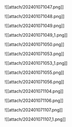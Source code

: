![[attach/202401071047.png]]

![[attach/202401071048.png]]

![[attach/202401071049.png]]

![[attach/202401071049_1.png]]

![[attach/202401071050.png]]

![[attach/202401071053.png]]

![[attach/202401071053_1.png]]

![[attach/202401071055.png]]

![[attach/202401071056.png]]

![[attach/202401071104.png]]

![[attach/202401071106.png]]

![[attach/202401071107.png]]

![[attach/202401071107_1.png]]


